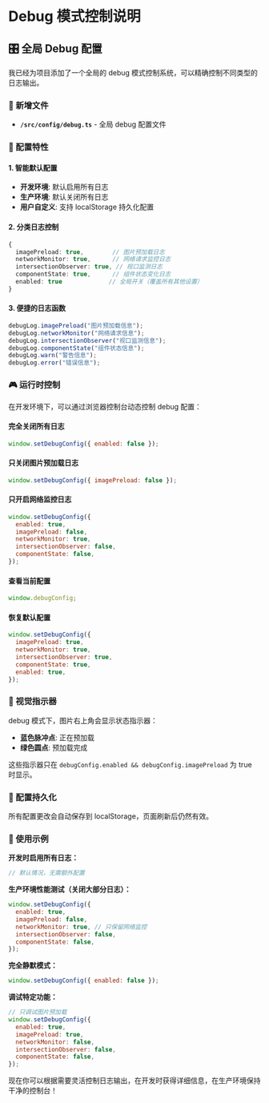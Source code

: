 # Debug 模式控制说明

## 🎛️ 全局 Debug 配置

我已经为项目添加了一个全局的 debug 模式控制系统，可以精确控制不同类型的日志输出。

### 📁 新增文件

- **`/src/config/debug.ts`** - 全局 debug 配置文件

### 🔧 配置特性

#### 1. **智能默认配置**

- **开发环境**: 默认启用所有日志
- **生产环境**: 默认关闭所有日志
- **用户自定义**: 支持 localStorage 持久化配置

#### 2. **分类日志控制**

```typescript
{
  imagePreload: true,        // 图片预加载日志
  networkMonitor: true,      // 网络请求监控日志
  intersectionObserver: true, // 视口监测日志
  componentState: true,      // 组件状态变化日志
  enabled: true             // 全局开关（覆盖所有其他设置）
}
```

#### 3. **便捷的日志函数**

```typescript
debugLog.imagePreload("图片预加载信息");
debugLog.networkMonitor("网络请求信息");
debugLog.intersectionObserver("视口监测信息");
debugLog.componentState("组件状态信息");
debugLog.warn("警告信息");
debugLog.error("错误信息");
```

### 🎮 运行时控制

在开发环境下，可以通过浏览器控制台动态控制 debug 配置：

#### 完全关闭所有日志

```javascript
window.setDebugConfig({ enabled: false });
```

#### 只关闭图片预加载日志

```javascript
window.setDebugConfig({ imagePreload: false });
```

#### 只开启网络监控日志

```javascript
window.setDebugConfig({
  enabled: true,
  imagePreload: false,
  networkMonitor: true,
  intersectionObserver: false,
  componentState: false,
});
```

#### 查看当前配置

```javascript
window.debugConfig;
```

#### 恢复默认配置

```javascript
window.setDebugConfig({
  imagePreload: true,
  networkMonitor: true,
  intersectionObserver: true,
  componentState: true,
  enabled: true,
});
```

### 🎨 视觉指示器

debug 模式下，图片右上角会显示状态指示器：

- **蓝色脉冲点**: 正在预加载
- **绿色圆点**: 预加载完成

这些指示器只在 `debugConfig.enabled && debugConfig.imagePreload` 为 true 时显示。

### 💾 配置持久化

所有配置更改会自动保存到 localStorage，页面刷新后仍然有效。

### 🚀 使用示例

**开发时启用所有日志：**

```javascript
// 默认情况，无需额外配置
```

**生产环境性能测试（关闭大部分日志）：**

```javascript
window.setDebugConfig({
  enabled: true,
  imagePreload: false,
  networkMonitor: true, // 只保留网络监控
  intersectionObserver: false,
  componentState: false,
});
```

**完全静默模式：**

```javascript
window.setDebugConfig({ enabled: false });
```

**调试特定功能：**

```javascript
// 只调试图片预加载
window.setDebugConfig({
  enabled: true,
  imagePreload: true,
  networkMonitor: false,
  intersectionObserver: false,
  componentState: false,
});
```

现在你可以根据需要灵活控制日志输出，在开发时获得详细信息，在生产环境保持干净的控制台！
